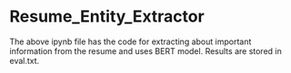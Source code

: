 # Resume_Entity_Extractor
The above ipynb file has the code for extracting about important information from the resume and uses BERT model. Results are stored in eval.txt.

